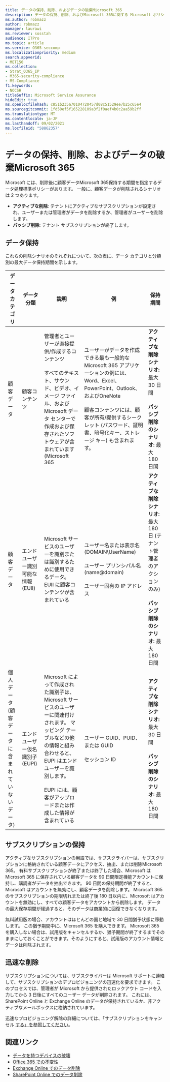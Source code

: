 ```yaml
---
title: データの保持、削除、およびデータの破棄Microsoft 365
description: データの保持、削除、およびMicrosoft 365に関する Microsoft ポリシーの概要。
ms.author: robmazz
author: robmazz
manager: laurawi
ms.reviewer: sosstah
audience: ITPro
ms.topic: article
ms.service: O365-seccomp
ms.localizationpriority: medium
search.appverid:
- MET150
ms.collection:
- Strat_O365_IP
- M365-security-compliance
- MS-Compliance
f1.keywords:
- NOCSH
titleSuffix: Microsoft Service Assurance
hideEdit: true
ms.openlocfilehash: c851b235a70104720457d08c51529ee7b25c65e4
ms.sourcegitcommit: 1fd50ef5f165228109a3f2f0aef4b0c2aa59b2ff
ms.translationtype: MT
ms.contentlocale: ja-JP
ms.lasthandoff: 09/02/2021
ms.locfileid: "58862357"
---
```

# <a name="data-retention-deletion-and-destruction-in-microsoft-365"></a>データの保持、削除、およびデータの破棄Microsoft 365

Microsoft には、削除後に顧客データMicrosoft 365保持する期間を指定するデータ処理標準ポリシーがあります。 一般に、顧客データが削除されるシナリオは 2 つあります。

- **アクティブな削除**: テナントにアクティブなサブスクリプションが設定され、ユーザーまたは管理者がデータを削除するか、管理者がユーザーを削除します。
- **パッシブ削除**: テナント サブスクリプションが終了します。

## <a name="data-retention"></a>データ保持

これらの削除シナリオのそれぞれについて、次の表に、データ カテゴリと分類別の最大データ保持期間を示します。

| データ カテゴリ | データ分類 | 説明 | 例 | 保持期間 |
|-----------------|-----------------|-----------------|----------------------------------|-------------------------------|
| 顧客データ | 顧客コンテンツ| 管理者とユーザーが直接提供/作成するコンテンツ <br><br> すべてのテキスト、サウンド、ビデオ、イメージ ファイル、および Microsoft データ センターで作成および保存されたソフトウェアが含まれています(Microsoft 365 | ユーザーがデータを作成できる最も一般的な Microsoft 365 アプリケーションの例には、Word、Excel、PowerPoint、Outlook、およびOneNote <br><br> 顧客コンテンツには、顧客が所有/提供するシークレット (パスワード、証明書、暗号化キー、ストレージ キー) も含まれます。 | **アクティブな削除シナリオ:** 最大 30 日間 <br><br> **パッシブ削除のシナリオ:** 最大 180 日間 |
| 顧客データ | エンド ユーザー識別可能な情報 (EUII) | Microsoft サービスのユーザーを識別または識別するために使用できるデータ。 EUII に顧客コンテンツが含まれている | ユーザー名または表示名 (DOMAIN\UserName) <br><br> ユーザー プリンシパル名 (name@domain) <br><br>  ユーザー固有の IP アドレス | **アクティブな削除シナリオ:** 最大 180 日 (テナント管理者のアクションのみ) <br><br> **パッシブ削除のシナリオ:** 最大 180 日間 |
| 個人データ <br> (顧客データに含まれていないデータ) | エンド ユーザー仮名識別子 (EUPI) | Microsoft によって作成された識別子は、Microsoft サービスのユーザーに関連付けされます。 マッピング テーブルなどの他の情報と組み合わせると、EUPI はエンド ユーザーを識別します。 <br><br> EUPI には、顧客がアップロードまたは作成した情報が含まれている | ユーザー GUID、PUID、または GUID <br><br> セッション ID | **アクティブな削除シナリオ:** 最大 30 日間 <br><br> **パッシブ削除のシナリオ:** 最大 180 日間 |

## <a name="subscription-retention"></a>サブスクリプションの保持

アクティブなサブスクリプションの用語では、サブスクライバーは、サブスクリプションに格納されている顧客データにアクセス、抽出、または削除Microsoft 365。 有料サブスクリプションが終了または終了した場合、Microsoft は Microsoft 365 に保存されている顧客データを 90 日間限定機能アカウントに保持し、購読者がデータを抽出できます。 90 日間の保持期間が終了すると、Microsoft はアカウントを無効にし、顧客データを削除します。 Microsoft 365 のサブスクリプションの期限切れまたは終了後 180 日以内に、Microsoft はアカウントを無効にし、すべての顧客データをアカウントから削除します。 データの最大保存期間が経過すると、そのデータは商業的に回復できなくなります。

無料試用版の場合、アカウントはほとんどの国と地域で 30 日間猶予状態に移動します。 この猶予期間中に、Microsoft 365 を購入できます。 Microsoft 365 を購入しない場合は、試用版をキャンセルするか、猶予期間が終了するまでそのままにしておくことができます。そのようにすると、試用版のアカウント情報とデータは削除されます。

## <a name="expedited-deletion"></a>迅速な削除

サブスクリプションについては、サブスクライバーは Microsoft サポートに連絡して、サブスクリプションのデプロビジョニングの迅速化を要求できます。 このプロセスでは、管理者が Microsoft から提供されたロックアウト コードを入力してから 3 日後にすべてのユーザー データが削除されます。 これには、SharePoint Online と Exchange Online のデータが保持されているか、非アクティブなメールボックスに格納されています。

迅速なプロビジョニング解除の詳細については、「サブスクリプションをキャンセル [する」を参照してください](/microsoft-365/commerce/subscriptions/cancel-your-subscription)。

## <a name="related-links"></a>関連リンク

- [データを持つデバイスの破壊](assurance-data-bearing-device-destruction.md)
- [Office 365 での不変性](assurance-data-immutability.md)
- [Exchange Online でのデータ削除](assurance-exchange-online-data-deletion.md)
- [SharePoint Online でのデータ削除](assurance-sharepoint-online-data-deletion.md)
